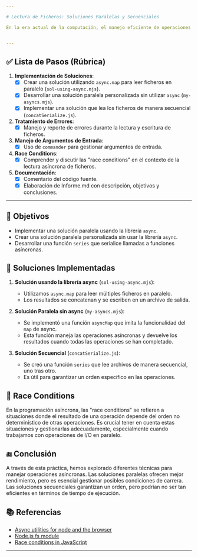 ```yaml
---

# Lectura de Ficheros: Soluciones Paralelas y Secuenciales

En la era actual de la computación, el manejo eficiente de operaciones asíncronas es crucial. Esta práctica se centra en la implementación de soluciones paralelas y secuenciales para la lectura de ficheros.


---
```

## ✅ Lista de Pasos (Rúbrica)

1. **Implementación de Soluciones**:  
   - [x] Crear una solución utilizando `async.map` para leer ficheros en paralelo (`sol-using-async.mjs`).
   - [x] Desarrollar una solución paralela personalizada sin utilizar `async` (`my-asyncs.mjs`).
   - [x] Implementar una solución que lea los ficheros de manera secuencial (`concatSerialize.js`).

2. **Tratamiento de Errores**:  
   - [x] Manejo y reporte de errores durante la lectura y escritura de ficheros.

3. **Manejo de Argumentos de Entrada**:  
   - [x] Uso de `commander` para gestionar argumentos de entrada.

4. **Race Conditions**:  
   - [x] Comprender y discutir las "race conditions" en el contexto de la lectura asíncrona de ficheros.

5. **Documentación**:  
   - [x] Comentario del código fuente.
   - [x] Elaboración de Informe.md con descripción, objetivos y conclusiones.

---
## 🎯 Objetivos

- Implementar una solución paralela usando la librería `async`.
- Crear una solución paralela personalizada sin usar la librería `async`.
- Desarrollar una función `series` que serialice llamadas a funciones asíncronas.

## 📁 Soluciones Implementadas

1. **Solución usando la librería async** (`sol-using-async.mjs`):  
   - Utilizamos `async.map` para leer múltiples ficheros en paralelo.
   - Los resultados se concatenan y se escriben en un archivo de salida.

2. **Solución Paralela sin async** (`my-asyncs.mjs`):  
   - Se implementó una función `asyncMap` que imita la funcionalidad del `map` de async.
   - Esta función maneja las operaciones asíncronas y devuelve los resultados cuando todas las operaciones se han completado.

3. **Solución Secuencial** (`concatSerialize.js`):  
   - Se creó una función `series` que lee archivos de manera secuencial, uno tras otro.
   - Es útil para garantizar un orden específico en las operaciones.

## 🚦 Race Conditions

En la programación asíncrona, las "race conditions" se refieren a situaciones donde el resultado de una operación depende del orden no determinístico de otras operaciones. Es crucial tener en cuenta estas situaciones y gestionarlas adecuadamente, especialmente cuando trabajamos con operaciones de I/O en paralelo.

## 🔚 Conclusión

A través de esta práctica, hemos explorado diferentes técnicas para manejar operaciones asíncronas. Las soluciones paralelas ofrecen mejor rendimiento, pero es esencial gestionar posibles condiciones de carrera. Las soluciones secuenciales garantizan un orden, pero podrían no ser tan eficientes en términos de tiempo de ejecución.

## 📚 Referencias

- [Async utilities for node and the browser](https://caolan.github.io/async/v3/)
- [Node.js fs module](https://nodejs.org/api/fs.html)
- [Race conditions in JavaScript](https://stackoverflow.com/questions/338110/avoiding-a-javascript-race-condition)

---
